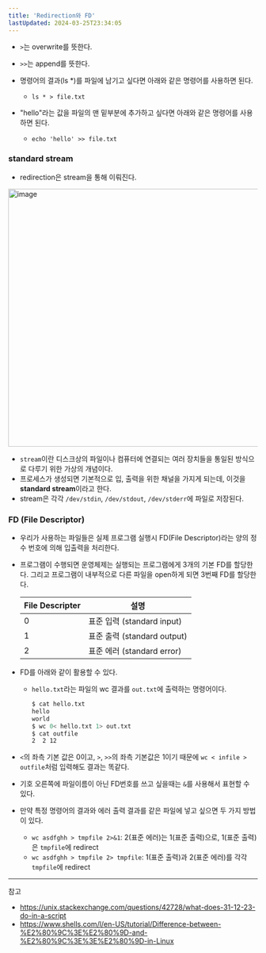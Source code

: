 ```yaml
---
title: 'Redirection와 FD'
lastUpdated: 2024-03-25T23:34:05
---
```


- `>`는 overwrite를 뜻한다.
- `>>`는 append를 뜻한다.

- 명령어의 결과(ls *)를 파일에 남기고 싶다면 아래와 같은 명령어를 사용하면 된다.
  - `ls * > file.txt`

- "hello"라는 값을 파일의 맨 밑부분에 추가하고 싶다면 아래와 같은 명령어를 사용하면 된다.
  - `echo 'hello' >> file.txt`

### standard stream

- redirection은 stream을 통해 이뤄진다.

<img width="520" alt="image" src="https://github.com/rlaisqls/TIL/assets/81006587/da9115dd-03db-4c9e-858d-b4e59911a170">

- `stream`이란 디스크상의 파일이나 컴퓨터에 연결되는 여러 장치들을 통일된 방식으로 다루기 위한 가상의 개념이다.
- 프로세스가 생성되면 기본적으로 입, 출력을 위한 채널을 가지게 되는데, 이것을 **standard stream**이라고 한다.
- stream은 각각 `/dev/stdin`, `/dev/stdout`, `/dev/stderr`에 파일로 저장된다.

### FD (File Descriptor)

- 우리가 사용하는 파일들은 실제 프로그램 실행시 FD(File Descriptor)라는 양의 정수 번호에 의해 입출력을 처리한다.
- 프로그램이 수행되면 운영체제는 실행되는 프로그램에게 3개의 기본 FD를 할당한다. 그리고 프로그램이 내부적으로 다른 파일을 open하게 되면 3번째 FD를 할당한다.

  |File Descripter|설명|
  |-|-|
  |0|표준 입력 (standard input)|
  |1|표준 출력 (standard output)|
  |2|표준 에러 (standard error)|

- FD를 아래와 같이 활용할 수 있다.
  - `hello.txt`라는 파일의 wc 결과를 `out.txt`에 출력하는 명령어이다.
  
    ```bash
    $ cat hello.txt
    hello
    world
    $ wc 0< hello.txt 1> out.txt
    $ cat outfile 
    2  2 12
    ```

- `<`의 좌측 기본 값은 0이고, `>`, `>>`의 좌측 기본값은 1이기 때문에 `wc < infile > outfile`처럼 입력해도 결과는 똑같다.
- 기호 오른쪽에 파일이름이 아닌 FD번호를 쓰고 싶을때는 `&`를 사용해서 표현할 수 있다.
- 만약 특정 명령어의 결과와 에러 출력 결과를 같은 파일에 넣고 싶으면 두 가지 방법이 있다.
  - `wc asdfghh > tmpfile 2>&1`: 2(표준 에러)는 1(표준 출력)으로, 1(표준 출력)은 `tmpfile`에 redirect
  - `wc asdfghh > tmpfile 2> tmpfile`: 1(표준 출력)과 2(표준 에러)를 각각 `tmpfile`에 redirect

---
참고
- https://unix.stackexchange.com/questions/42728/what-does-31-12-23-do-in-a-script
- https://www.shells.com/l/en-US/tutorial/Difference-between-%E2%80%9C%3E%E2%80%9D-and-%E2%80%9C%3E%3E%E2%80%9D-in-Linux